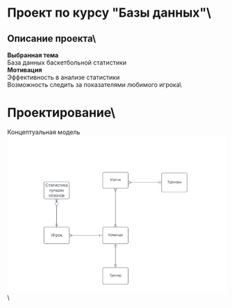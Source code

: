 # **Проект по курсу "Базы данных"**\
## **Описание проекта**\
**Выбранная тема**\
База данных баскетбольной статистики\
**Мотивация**\
Эффективность в анализе статистики\
Возможность следить за показателями любимого игрока\
# **Проектирование**\
Концептуальная модель\
![Концептуальная модель](models/concept_model.png)\
